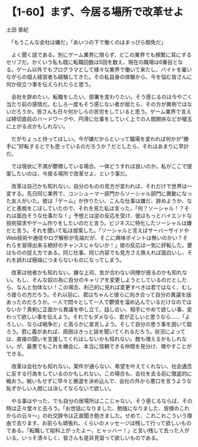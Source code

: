 # 【1-60】まず、今居る場所で改革せよ

<div class="author">土田 善紀</div>

　「もうこんな会社は嫌だ」「あいつの下で働くのはまっぴら御免だ」

　よく聞く話である。別にゲーム業界に限らず、どこの業界でも頻繁に耳にするセリフだ。かくいう私も既に転職回数は5回を数え、現在の職場は6番目となる。ゲーム以外でもプログラマとして様々な業界で働いて来たし、バイトを雇いながらの個人経営者も経験してきた。その私自身の体験から、今を悩む皆さんに何か役立つ事を伝えられたらと思う。

　会社を辞めたい、転職をしたい、部署を変わりたい。そう感じるのは今やごく当たり前の感情だ。むしろ一度もそう感じない者が居たら、その方が異例ではないだろうか。皆さんも日々何かしらの苦労をしていると思う。ゲーム業界で言えば締切直前のハードワークや、円滑に仕事をしていく上での人間関係などが槍玉に上がる点かもしれない。

　だがちょっと待ってほしい。今が嫌だからといって職場を変われば何かが“勝手に”好転するとでも思っているのだろうか？だとしたら、それはあまりに早計だ。

　では現状に不満が鬱積している場合、一体どうすれば良いのか。私がここで提案したいのは、今居る場所で改革せよ、という事だ。

　改革は自己かも知れない。自分のものの見方が変われば、それだけで世界は一変する。先日同じ業界で、コンシューマー部門からソーシャル部門に異動になった友人がいた。彼は「ゲーム」が作りたい、こんな仕事は嫌だ、辞めようか、などと愚痴をこぼしていたので、それを見た私は言った。「何？ソーシャル！？それは面白そうな仕事だな！」予想とは逆の反応を受け、彼はもっとハイエンドな技術探求やゲーム作りをしたいのだと言う。ビジネスに特化したソーシャルは嫌だと言う。それを聞いて私は提案した。「ソーシャルと言えばサーバーサイドやWeb技術や通信やログ解析が先端だが、そこに興味ポイントは無いのかい？それらを習得出来る絶好のチャンスじゃないか！」彼の反応は一気に好転した。要はものの捉え方である。同じ仕事、同じ内容でも見方さえ換えれば面白いし、それを誤れば極端につまらないものになってしまう。

　改革は他者かも知れない。嫌な上司、気が合わない同僚が居るのかも知れない。もし、そんな奴の為に自分のキャリアを変更しようとしているのだとしたら、なんと勿体ない！この場合、利己的に見れば変更すべきは君ではなく、むしろ彼らの方だろう。それ以前に、君はちゃんと彼らに向き合って自分の異議を話あったのだろうか。一人で悶々として一人で鬱憤を溜め込んでいるだけなのではないか？真剣に正面から異議を申し立て、話し合い、相手にやめて欲しい事、変わって欲しい事を伝えよう。それでもダメなら、君が正しいと思うなら……「よろしい、ならば戦争だ」と高らかに宣言しよう。そして自分の思う事を説いて廻ろう。君に義があれば、周囲はきっと話を聞いてくれるだろう。状況によっては、直接の闘いを支援してくれはしないかも知れない。敵も増えるかもしれない。が、最悪でもこれを機会に、本当に信頼できる仲間を見分け、増やすことができる。

　改革は会社かも知れない。案件が通らない、希望を叶えてくれない、社会通念に反する行為をしているのかもしれない。この場合も、会社を去る前に徹底的に戦おう。戦いもせずに早々と撤退を決め込んで、会社の外から悪口を言うような恥ずかしい人間には決してならないで欲しい。

　やる事はやった、でも自分の居場所はここじゃない。そう感じるならば、その時は正々堂々と去ろう。「お世話になりました、勉強になりました、皆様のこれからの云々～」の社交辞令は正直聞き飽きました。せめて、これこれこういう理由で去ります、お前らも頑張れ、くらいのメッセージは残して行って欲しいものである。「転職して給料上がったよー、ヒャッハー！」と言い残して去った人がいる。いっそ清々しく、皆さんも是非見習って欲しいものである。
